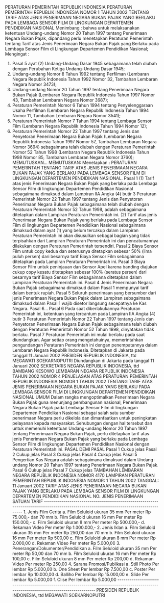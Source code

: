  PERATURAN PEMERINTAH REPUBLIK INDONESIA PERATURAN PEMERINTAH REPUBLIK INDONESIA NOMOR 1 TAHUN 2002 TENTANG TARIF ATAS JENIS PENERIMAAN NEGARA BUKAN PAJAK YANG BERLAKU PADA LEMBAGA SENSOR FILM DI LINGKUNGAN DEPARTEMEN PENDIDIKAN NASIONAL
Menimbang :
 bahwa untuk melaksanakan ketentuan Undang-undang Nomor 20 Tahun 1997 tentang Penerimaan Negara Bukan Pajak, dipandang perlu menetapkan Peraturan Pemerintah tentang Tarif atas Jenis Penerimaan Negara Bukan Pajak yang Berlaku pada Lembaga Sensor Film di Lingkungan Departemen Pendidikan Nasional;
Mengingat :

1. Pasal 5 ayat (2) Undang-Undang Dasar 1945 sebagaimana telah diubah dengan Perubahan Ketiga Undang-Undang Dasar 1945;
2. Undang-undang Nomor 8 Tahun 1992 tentang Perfilman (Lembaran Negara Republik Indonesia Tahun 1992 Nomor 32, Tambahan Lembaran Negara Nomor 3473);
3. Undang-undang Nomor 20 Tahun 1997 tentang Penerimaan Negara Bukan Pajak (Lembaran Negara Republik Indonesia Tahun 1997 Nomor 43, Tambahan Lembaran Negara Nomor 3687);
4. Peraturan Pemerintah Nomor 6 Tahun 1994 tentang Penyelenggaraan Usaha Perfilman (Lembaran Negara Republik Indonesia Tahun 1994 Nomor 11, Tambahan Lembaran Negara Nomor 3541);
5. Peraturan Pemerintah Nomor 7 Tahun 1994 tentang Lembaga Sensor Film (Lembaran Negara Republik Indonesia Tahun 1994 Nomor 12);
6. Peraturan Pemerintah Nomor 22 Tahun 1997 tentang Jenis dan Penyetoran Penerimaan Negara Bukan Pajak (Lembaran Negara Republik Indonesia Tahun 1997 Nomor 57, Tambahan Lembaran Negara Nomor 3694) sebagaimana telah diubah dengan Peraturan Pemerintah Nomor 52 Tahun 1998 (Lembaran Negara Republik Indonesia Tahun 1998 Nomor 85, Tambahan Lembaran Negara Nomor 3760); MEMUTUSKAN…
MEMUTUSKAN:
 Menetapkan : PERATURAN PEMERINTAH TENTANG TARIF ATAS JENIS PENERIMAAN NEGARA BUKAN PAJAK YANG BERLAKU PADA LEMBAGA SENSOR FILM DI LINGKUNGAN DEPARTEMEN PENDIDIKAN NASIONAL.
Pasal 1
(1) Tarif atas jenis Penerimaan Negara Bukan Pajak yang berlaku pada Lembaga Sensor Film di lingkungan Departemen Pendidikan Nasional sebagaimana dimaksud dalam Lampiran IIA Angka (4) butir 3 Peraturan Pemerintah Nomor 22 Tahun 1997 tentang Jenis dan Penyetoran Penerimaan Negara Bukan Pajak sebagaimana telah diubah dengan Peraturan Pemerintah Nomor 52 Tahun 1998, adalah sebagaimana ditetapkan dalam Lampiran Peraturan Pemerintah ini.
(2) Tarif atas jenis Penerimaan Negara Bukan Pajak yang berlaku pada Lembaga Sensor Film di lingkungan Departemen Pendidikan Nasional sebagaimana dimaksud dalam ayat (1) yang belum tercakup dalam Lampiran Peraturan Pemerintah ini akan disusulkan sebagai bagian yang tidak terpisahkan dari Lampiran Peraturan Pemerintah ini dan pencatumannya dilakukan dengan Peraturan Pemerintah tersendiri.
Pasal 2
Biaya Sensor Film untuk copy kedua dan seterusnya ditetapkan sebesar 50% (lima puluh persen) dari besarnya tarif Biaya Sensor Film sebagaimana ditetapkan pada Lampiran Peraturan Pemerintah ini.
Pasal 3
Biaya Sensor Film untuk peninjauan dan Sensor Apel karena banding diajukan cukup copy kesatu ditetapkan sebesar 100% (seratus persen) dari besarnya tarif Biaya Sensor Film sebagaimana ditetapkan dalam Lampiran Peraturan Pemerintah ini.
Pasal 4
Jenis Penerimaan Negara Bukan Pajak sebagaimana dimaksud dalam Pasal 1 mempunyai tarif dalam bentuk rupiah.
Pasal 5
Seluruh penerimaan yang bersumber dari jenis Penerimaan Negara Bukan Pajak dalam Lampiran sebagaimana dimaksud dalam Pasal 1 wajib disetor langsung secepatnya ke Kas Negara. Pasal 6…
Pasal 6
Pada saat diberlakukannya Peraturan Pemerintah ini, ketentuan yang tercantum pada Lampiran IIA Angka (4) butir 3 Peraturan Pemerintah Nomor 22 Tahun 1997 tentang Jenis dan Penyetoran Penerimaan Negara Bukan Pajak sebagaimana telah diubah dengan Peraturan Pemerintah Nomor 52 Tahun 1998, dinyatakan tidak berlaku.
Pasal 7
Peraturan Pemerintah ini mulai berlaku pada saat diundangkan. Agar setiap orang mengetahuinya, memerintahkan pengundangan Peraturan Pemerintah ini dengan penempatannya dalam Lembaran Negara Republik Indonesia. Ditetapkan di Jakarta pada tanggal 11 Januari 2002 PRESIDEN REPUBLIK INDONESIA, ttd MEGAWATI SOEKARNOPUTRI Diundangkan di Jakarta pada tanggal 11 Januari 2002 SEKRETARIS NEGARA REPUBLIK INDONESIA, ttd BAMBANG KESOWO LEMBARAN NEGARA REPUBLIK INDONESIA TAHUN 2002 NOMOR 4 PENJELASAN ATAS PERATURAN PEMERINTAH REPUBLIK INDONESIA NOMOR 1 TAHUN 2002 TENTANG TARIF ATAS JENIS PENERIMAAN NEGARA BUKAN PAJAK YANG BERLAKU PADA LEMBAGA SENSOR FILM DI LINGKUNGAN DEPARTEMEN PENDIDIKAN NASIONAL UMUM Dalam rangka mengoptimalkan Penerimaan Negara Bukan Pajak guna menunjang pembangunan nasional, Penerimaan Negara Bukan Pajak pada Lembaga Sensor Film di lingkungan Departemen Pendidikan Nasional sebagai salah satu sumber penerimaan Negara perlu dikelola dan dimanfaatkan untuk peningkatan pelayanan kepada masyarakat. Sehubungan dengan hal tersebut dan untuk memenuhi ketentuan Undang-undang Nomor 20 Tahun 1997 tentang Penerimaan Negara Bukan Pajak, perlu ditetapkan tarif atas jenis Penerimaan Negara Bukan Pajak yang berlaku pada Lembaga Sensor Film di lingkungan Departemen Pendidikan Nasional dengan Peraturan Pemerintah ini. PASAL DEMI PASAL
Pasal 1
Cukup jelas
Pasal 2
Cukup jelas
Pasal 3
Cukup jelas
Pasal 4
Cukup jelas
Pasal 5
Pengertian Kas Negara adalah sebagaimana dimaksud dalam Undang-undang Nomor 20 Tahun 1997 tentang Penerimaan Negara Bukan Pajak.
Pasal 6
Cukup jelas
Pasal 7
Cukup jelas TAMBAHAN LEMBARAN NEGARA REPUBLIK INDONESIA NOMOR 4170 LAMPIRAN PERATURAN PEMERINTAH REPUBLIK INDONESIA NOMOR: 1 TAHUN 2002 TANGGAL: 11 Januari 2002 TARIF ATAS JENIS PENERIMAAN NEGARA BUKAN PAJAK YANG BERLAKU PADA LEMBAGA SENSOR FILM DI LINGKUNGAN DEPARTEMEN PENDIDIKAN NASIONAL NO. JENIS PENERIMAAN SATUAN TARIF ----------------------------------------------------------------------------------------------------------------------------------------- 1. Jenis Film Cerita a. Film Seluloid ukuran 35 mm Per meter Rp 75.000,- dan 70 mm b. Film Seluloid ukuran 16 mm Per meter Rp 150.000,- c. Film Seluloid ukuran 8 mm Per meter Rp 500.000,- d. Rekaman Video Per meter Rp 1.000.000,- 2. Jenis Iklan a. Film Seluloid ukuran 35 mm Per meter Rp 250,00 dan 70 mm b. Film Seluloid ukuran 16 mm Per meter Rp 500,00 c. Film Seluloid ukuran 8 mm Per meter Rp 2.000,00 d. Rekaman Video Per meter Rp 5.000,00 3. Penerangan/Dokumenter/Pendidikan a. Film Seluloid ukuran 35 mm Per meter Rp 50,00 dan 70 mm b. Film Seluloid ukuran 16 mm Per meter Rp 100,00 c. Film Seluloid ukuran 8 mm Per meter Rp 200,00 d. Rekaman Video Per meter Rp 250,00 4. Sarana Promosi/Publikasi a. Still Photo Per lembar Rp 5.000,00 b. One Sheet Per lembar Rp 7.500,00 c. Poster Per lembar Rp 10.000,00 d. Balliho Per lembar Rp 15.000,00 e. Slide Per lembar Rp 5.000,00 f. Clise Per lembar Rp 5.000,00 ----------------------------------------------------------------------------------------------------------------------------------------- PRESIDEN REPUBLIK INDONESIA, ttd MEGAWATI SOEKARNOPUTRI